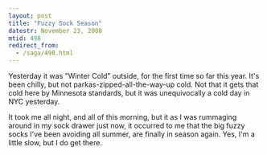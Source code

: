 ```yaml
---
layout: post
title: "Fuzzy Sock Season"
datestr: November 23, 2008
mtid: 498
redirect_from:
  - /saga/498.html
---
```


Yesterday it was "Winter Cold" outside, for the first time so far this year.  It's been chilly, but not parkas-zipped-all-the-way-up cold.  Not that it gets that cold here by Minnesota standards, but it was unequivocally a cold day in NYC yesterday.

It took me all night, and all of this morning, but it as I was rummaging around in my sock drawer just now, it occurred to me that the big fuzzy socks I've been avoiding all summer, are finally in season again.  Yes, I'm a little slow, but I do get there.
